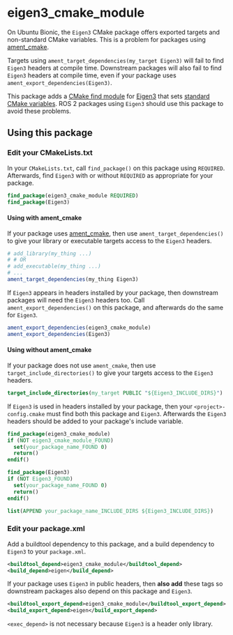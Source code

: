 # eigen3_cmake_module

On Ubuntu Bionic, the `Eigen3` CMake package offers exported targets and non-standard CMake variables.
This is a problem for packages using [ament_cmake](https://github.com/ament/ament_cmake).

Targets using `ament_target_dependencies(my_target Eigen3)` will fail to find `Eigen3` headers at compile time.
Downstream packages will also fail to find `Eigen3` headers at compile time, even if your package uses `ament_export_dependencies(Eigen3)`.

This package adds a [CMake find module](https://cmake.org/cmake/help/v3.14/manual/cmake-developer.7.html#find-modulesjj) for [Eigen3](https://eigen.tuxfamily.org/dox/) that sets [standard CMake variables](https://cmake.org/cmake/help/v3.5/manual/cmake-developer.7.html#standard-variable-names).
ROS 2 packages using `Eigen3` should use this package to avoid these problems.

## Using this package

### Edit your CMakeLists.txt
In your `CMakeLists.txt`, call `find_package()` on this package using `REQUIRED`.
Afterwards, find `Eigen3` with or without `REQUIRED` as appropriate for your package.

```CMake
find_package(eigen3_cmake_module REQUIRED)
find_package(Eigen3)
```

#### Using with ament_cmake
If your package uses [ament_cmake](https://github.com/ament/ament_cmake), then use `ament_target_dependencies()` to give your library or executable targets access to the `Eigen3` headers.

```CMake
# add_library(my_thing ...)
# # OR
# add_executable(my_thing ...)
# ...
ament_target_dependencies(my_thing Eigen3)
```

If `Eigen3` appears in headers installed by your package, then downstream packages will need the `Eigen3` headers too.
Call `ament_export_dependencies()` on this package, and afterwards do the same for `Eigen3`.

```CMake
ament_export_dependencies(eigen3_cmake_module)
ament_export_dependencies(Eigen3)
```

#### Using without ament_cmake

If your package does not use `ament_cmake`, then use `target_include_directories()` to give your targets access to the `Eigen3` headers.

```CMake
target_include_directories(my_target PUBLIC "${Eigen3_INCLUDE_DIRS}")
```

If `Eigen3` is used in headers installed by your package, then your `<project>-config.cmake` must find both this package and `Eigen3`.
Afterwards the `Eigen3` headers should be added to your package's include variable.

```CMake
find_package(eigen3_cmake_module)
if (NOT eigen3_cmake_module_FOUND)
  set(your_package_name_FOUND 0)
  return()
endif()

find_package(Eigen3)
if (NOT Eigen3_FOUND)
  set(your_package_name_FOUND 0)
  return()
endif()

list(APPEND your_package_name_INCLUDE_DIRS ${Eigen3_INCLUDE_DIRS})
```

### Edit your package.xml

Add a buildtool dependency to this package, and a build dependency to `Eigen3` to your `package.xml`.

```xml
<buildtool_depend>eigen3_cmake_module</buildtool_depend>
<build_depend>eigen</build_depend>
```

If your package uses `Eigen3` in public headers, then **also add** these tags so downstream packages also depend on this package and `Eigen3`.

```xml
<buildtool_export_depend>eigen3_cmake_module</buildtool_export_depend>
<build_export_depend>eigen</build_export_depend>
```

`<exec_depend>` is not necessary because `Eigen3` is a header only library.

